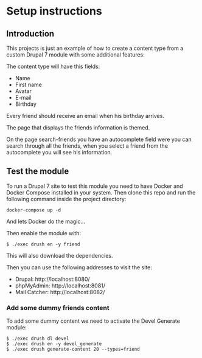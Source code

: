 # Setup instructions

## Introduction

This projects is just an example of how to create a content type from a custom
Drupal 7 module with some additional features:

The content type will have this fields:

- Name
- First name
- Avatar
- E-mail
- Birthday

Every friend should receive an email when his birthday arrives.

The page that displays the friends information is themed.

On the page search-friends you have an autocomplete field were you can search through
all the friends, when you select a friend from the autocomplete you will see his information.

## Test the module

To run a Drupal 7 site to test this module you need to have Docker and Docker Compose installed in your system.
Then clone this repo and run the following command inside the project directory:

`docker-compose up -d`

And lets Docker do the magic...

Then enable the module with:

```
$ ./exec drush en -y friend
```

This will also download the dependencies.

Then you can use the following addresses to visit the site:

- Drupal: http://localhost:8080/
- phpMyAdmin: http://localhost:8081/
- Mail Catcher: http://localhost:8082/

### Add some dummy friends content

To add some dummy content we need to activate the Devel Generate module:

```
$ ./exec drush dl devel
$ ./exec drush en -y devel_generate
$ ./exec drush generate-content 20 --types=friend
```
